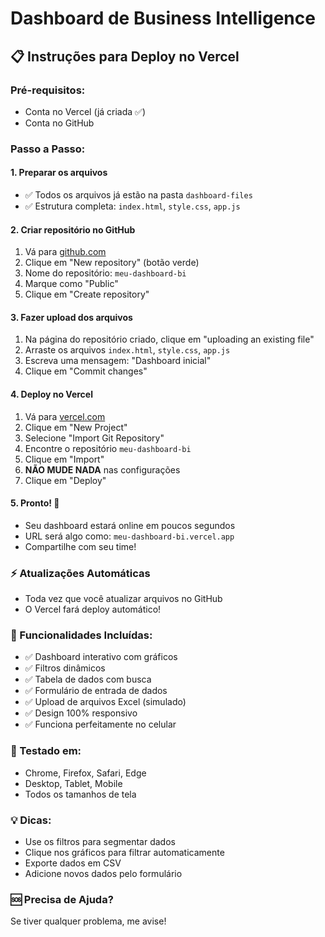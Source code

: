 # Dashboard de Business Intelligence

## 📋 Instruções para Deploy no Vercel

### Pré-requisitos:
- Conta no Vercel (já criada ✅)
- Conta no GitHub

### Passo a Passo:

#### 1. **Preparar os arquivos**
- ✅ Todos os arquivos já estão na pasta `dashboard-files`
- ✅ Estrutura completa: `index.html`, `style.css`, `app.js`

#### 2. **Criar repositório no GitHub**
1. Vá para [github.com](https://github.com)
2. Clique em "New repository" (botão verde)
3. Nome do repositório: `meu-dashboard-bi`
4. Marque como "Public"
5. Clique em "Create repository"

#### 3. **Fazer upload dos arquivos**
1. Na página do repositório criado, clique em "uploading an existing file"
2. Arraste os arquivos `index.html`, `style.css`, `app.js`
3. Escreva uma mensagem: "Dashboard inicial"
4. Clique em "Commit changes"

#### 4. **Deploy no Vercel**
1. Vá para [vercel.com](https://vercel.com)
2. Clique em "New Project"
3. Selecione "Import Git Repository"
4. Encontre o repositório `meu-dashboard-bi`
5. Clique em "Import"
6. **NÃO MUDE NADA** nas configurações
7. Clique em "Deploy"

#### 5. **Pronto! 🎉**
- Seu dashboard estará online em poucos segundos
- URL será algo como: `meu-dashboard-bi.vercel.app`
- Compartilhe com seu time!

### ⚡ Atualizações Automáticas
- Toda vez que você atualizar arquivos no GitHub
- O Vercel fará deploy automático!

### 🔧 Funcionalidades Incluídas:
- ✅ Dashboard interativo com gráficos
- ✅ Filtros dinâmicos
- ✅ Tabela de dados com busca
- ✅ Formulário de entrada de dados
- ✅ Upload de arquivos Excel (simulado)
- ✅ Design 100% responsivo
- ✅ Funciona perfeitamente no celular

### 📱 Testado em:
- Chrome, Firefox, Safari, Edge
- Desktop, Tablet, Mobile
- Todos os tamanhos de tela

### 💡 Dicas:
- Use os filtros para segmentar dados
- Clique nos gráficos para filtrar automaticamente
- Exporte dados em CSV
- Adicione novos dados pelo formulário

### 🆘 Precisa de Ajuda?
Se tiver qualquer problema, me avise!
